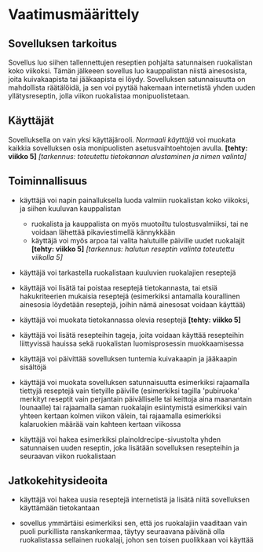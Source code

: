 # Vaatimusmäärittely

## Sovelluksen tarkoitus

Sovellus luo siihen tallennettujen reseptien pohjalta satunnaisen ruokalistan koko viikoksi. Tämän jälkeeen sovellus luo kauppalistan niistä ainesosista, joita kuivakaapista tai jääkaapista ei löydy. Sovelluksen satunnaisuutta on mahdollista räätälöidä, ja sen voi pyytää hakemaan internetistä yhden uuden yllätysreseptin, jolla viikon ruokalistaa monipuolistetaan.

## Käyttäjät

Sovelluksella on vain yksi käyttäjärooli. _Normaali käyttäjä_ voi muokata kaikkia sovelluksen osia monipuolisten asetusvaihtoehtojen avulla. **[tehty: viikko 5]** *[tarkennus: toteutettu tietokannan alustaminen ja nimen valinta]*

## Toiminnallisuus

- käyttäjä voi napin painalluksella luoda valmiin ruokalistan koko viikoksi, ja siihen kuuluvan kauppalistan
	- ruokalista ja kauppalista on myös muotoiltu tulostusvalmiiksi, tai ne voidaan lähettää pikaviestimellä kännykkään
	- käyttäjä voi myös arpoa tai valita halutuille päiville uudet ruokalajit **[tehty: viikko 5]** *[tarkennus: halutun reseptin valinta toteutettu viikolla 5]*

- käyttäjä voi tarkastella ruokalistaan kuuluvien ruokalajien reseptejä

- käyttäjä voi lisätä tai poistaa reseptejä tietokannasta, tai etsiä hakukriteerien mukaisia reseptejä (esimerkiksi antamalla kourallinen ainesosia löydetään reseptejä, joihin nämä ainesosat voidaan käyttää)

- käyttäjä voi muokata tietokannassa olevia reseptejä **[tehty: viikko 5]**

- käyttäjä voi lisätä resepteihin tageja, joita voidaan käyttää resepteihin liittyvissä hauissa sekä ruokalistan luomisprosessin muokkaamisessa

- käyttäjä voi päivittää sovelluksen tuntemia kuivakaapin ja jääkaapin sisältöjä

- käyttäjä voi muokata sovelluksen satunnaisuutta esimerkiksi rajaamalla tiettyjä reseptejä vain tietyille päiville (esimerkiksi tagilla 'pubiruoka' merkityt reseptit vain perjantain päivälliselle tai keittoja aina maanantain lounaalle) tai rajaamalla saman ruokalajin esiintymistä esimerkiksi vain yhteen kertaan kolmen viikon välein, tai rajaamalla esimerkiksi kalaruokien määrää vain kahteen kertaan viikossa

- käyttäjä voi hakea esimerkiksi plainoldrecipe-sivustolta yhden satunnaisen uuden reseptin, joka lisätään sovelluksen resepteihin ja seuraavan viikon ruokalistaan

## Jatkokehitysideoita

- käyttäjä voi hakea uusia reseptejä internetistä ja lisätä niitä sovelluksen käyttämään tietokantaan

- sovellus ymmärtäisi esimerkiksi sen, että jos ruokalajiin vaaditaan vain puoli purkillista ranskankermaa, täytyy seuraavana päivänä olla ruokalistassa sellainen ruokalaji, johon sen toisen puolikkaan voi käyttää
